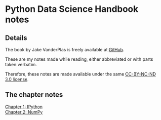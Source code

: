 # Python Data Science Handbook notes

## Details

The book by Jake VanderPlas is freely available at
[GitHub](https://github.com/jakevdp/PythonDataScienceHandbook).

These are my notes made while reading, either abbreviated or with parts
taken verbatim.

Therefore, these notes are made available under the same
[CC-BY-NC-ND 3.0 license](https://creativecommons.org/licenses/by-nc-nd/3.0/us/legalcode).

## The chapter notes

[Chapter 1: IPython](Chapter_1_IPython.md)  
[Chapter 2: NumPy](Chapter_2_NumPy.md)
